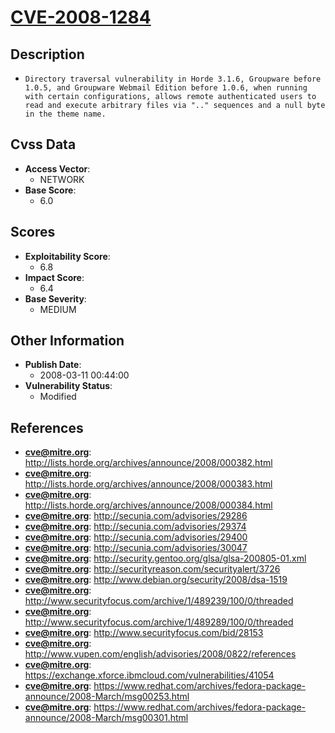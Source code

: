 
# [CVE-2008-1284](http://lists.horde.org/archives/announce/2008/000382.html)

## Description

- `Directory traversal vulnerability in Horde 3.1.6, Groupware before 1.0.5, and Groupware Webmail Edition before 1.0.6, when running with certain configurations, allows remote authenticated users to read and execute arbitrary files via ".." sequences and a null byte in the theme name.`

## Cvss Data

- **Access Vector**:
  - NETWORK
- **Base Score**:
  - 6.0

## Scores

- **Exploitability Score**:
  - 6.8
- **Impact Score**:
  - 6.4
- **Base Severity**:
  - MEDIUM

## Other Information

- **Publish Date**:
  - 2008-03-11 00:44:00
- **Vulnerability Status**:
  - Modified

## References

- **cve@mitre.org**: http://lists.horde.org/archives/announce/2008/000382.html
- **cve@mitre.org**: http://lists.horde.org/archives/announce/2008/000383.html
- **cve@mitre.org**: http://lists.horde.org/archives/announce/2008/000384.html
- **cve@mitre.org**: http://secunia.com/advisories/29286
- **cve@mitre.org**: http://secunia.com/advisories/29374
- **cve@mitre.org**: http://secunia.com/advisories/29400
- **cve@mitre.org**: http://secunia.com/advisories/30047
- **cve@mitre.org**: http://security.gentoo.org/glsa/glsa-200805-01.xml
- **cve@mitre.org**: http://securityreason.com/securityalert/3726
- **cve@mitre.org**: http://www.debian.org/security/2008/dsa-1519
- **cve@mitre.org**: http://www.securityfocus.com/archive/1/489239/100/0/threaded
- **cve@mitre.org**: http://www.securityfocus.com/archive/1/489289/100/0/threaded
- **cve@mitre.org**: http://www.securityfocus.com/bid/28153
- **cve@mitre.org**: http://www.vupen.com/english/advisories/2008/0822/references
- **cve@mitre.org**: https://exchange.xforce.ibmcloud.com/vulnerabilities/41054
- **cve@mitre.org**: https://www.redhat.com/archives/fedora-package-announce/2008-March/msg00253.html
- **cve@mitre.org**: https://www.redhat.com/archives/fedora-package-announce/2008-March/msg00301.html
